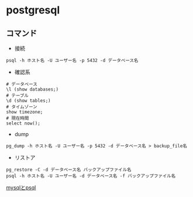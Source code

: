 # postgresql

## コマンド

* 接続

```psql
psql -h ホスト名 -U ユーザー名 -p 5432 -d データベース名
```
* 確認系

```psql
# データベース
\l (show databases;)
# テーブル
\d (show tables;)
# タイムゾーン
show timezone;
# 現在時間
select now();
```

* dump

```psql
pg_dump -h ホスト名 -U ユーザー名 -p 5432 -d データベース名 > backup_file名
```
* リストア

```psql
pg_restore -C -d データベース名 バックアップファイル名
psql -h ホスト名 -U ユーザー名 -d データベース名 -f バックアップファイル名
```

[mysqlとpsql](https://qiita.com/aosho235/items/c657e2fcd15fa0647471)

